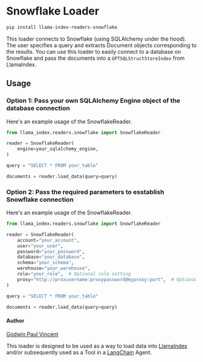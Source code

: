 # Snowflake Loader

```bash
pip install llama-index-readers-snowflake
```

This loader connects to Snowflake (using SQLAlchemy under the hood). The user specifies a query and extracts Document objects corresponding to the results. You can use this loader to easily connect to a database on Snowflake and pass the documents into a `GPTSQLStructStoreIndex` from LlamaIndex.

## Usage

### Option 1: Pass your own SQLAlchemy Engine object of the database connection

Here's an example usage of the SnowflakeReader.

```python
from llama_index.readers.snowflake import SnowflakeReader

reader = SnowflakeReader(
    engine=your_sqlalchemy_engine,
)

query = "SELECT * FROM your_table"

documents = reader.load_data(query=query)
```

### Option 2: Pass the required parameters to esstablish Snowflake connection

Here's an example usage of the SnowflakeReader.

```python
from llama_index.readers.snowflake import SnowflakeReader

reader = SnowflakeReader(
    account="your_account",
    user="your_user",
    password="your_password",
    database="your_database",
    schema="your_schema",
    warehouse="your_warehouse",
    role="your_role",  # Optional role setting
    proxy="http://proxusername:proxypassword@myproxy:port",  # Optional proxy setting
)

query = "SELECT * FROM your_table"

documents = reader.load_data(query=query)
```

#### Author

[Godwin Paul Vincent](https://github.com/godwin3737)

This loader is designed to be used as a way to load data into [LlamaIndex](https://github.com/run-llama/llama_index/tree/main/llama_index) and/or subsequently used as a Tool in a [LangChain](https://github.com/hwchase17/langchain) Agent.
